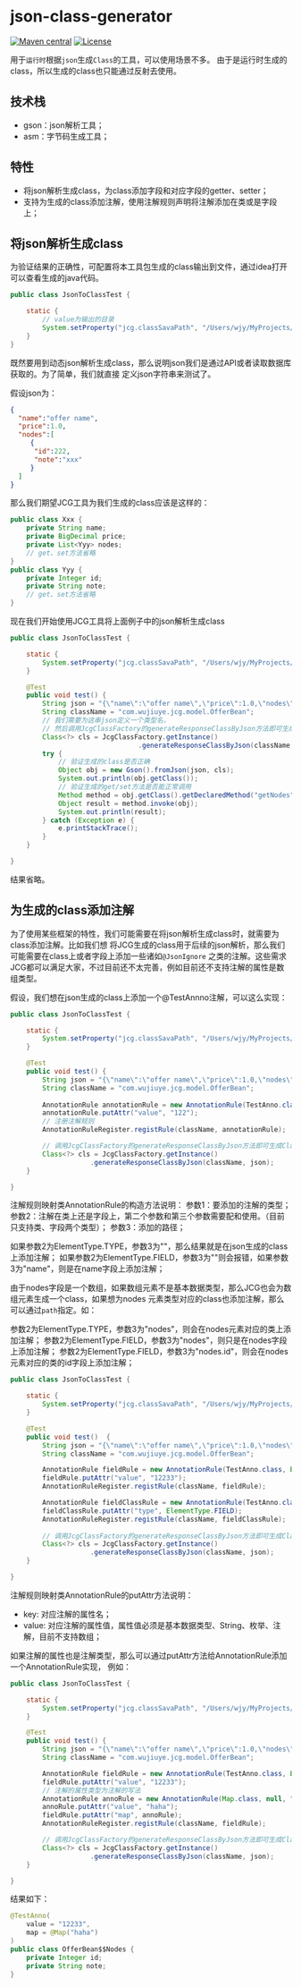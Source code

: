 # json-class-generator
[![Maven central](https://maven-badges.herokuapp.com/maven-central/com.github.wujiuye/json-class-generator/badge.svg)](https://maven-badges.herokuapp.com/maven-central/com.github.wujiuye/json-class-generator)
[![License](http://img.shields.io/:license-apache-brightgreen.svg)](http://www.apache.org/licenses/LICENSE-2.0.html)

用于`运行时`根据`json`生成`Class`的工具，可以使用场景不多。
由于是运行时生成的class，所以生成的class也只能通过反射去使用。

## 技术栈
* gson：json解析工具；
* asm：字节码生成工具；

## 特性
* 将json解析生成class，为class添加字段和对应字段的getter、setter；
* 支持为生成的class添加注解，使用注解规则声明将注解添加在类或是字段上；

## 将json解析生成class

为验证结果的正确性，可配置将本工具包生成的class输出到文件，通过idea打开可以查看生成的java代码。
```java
public class JsonToClassTest {

    static {
        // value为输出的目录
        System.setProperty("jcg.classSavaPath", "/Users/wjy/MyProjects/JsonClassGenerator");
    }
}
```

既然要用到动态json解析生成class，那么说明json我们是通过API或者读取数据库获取的。为了简单，我们就直接
定义json字符串来测试了。

假设json为：
```json
{
  "name":"offer name",
  "price":1.0,
  "nodes":[
     {
      "id":222,
      "note":"xxx"
     }
  ]
}
```

那么我们期望JCG工具为我们生成的class应该是这样的：
```java
public class Xxx {
    private String name;
    private BigDecimal price;
    private List<Yyy> nodes;
    // get、set方法省略
}
public class Yyy {
    private Integer id;
    private String note;
    // get、set方法省略
}
```

现在我们开始使用JCG工具将上面例子中的json解析生成class
```java
public class JsonToClassTest {

    static {
        System.setProperty("jcg.classSavaPath", "/Users/wjy/MyProjects/JsonClassGenerator");
    }

    @Test
    public void test() {
        String json = "{\"name\":\"offer name\",\"price\":1.0,\"nodes\":[{\"id\":222,\"note\":\"xxx\"}]}";
        String className = "com.wujiuye.jcg.model.OfferBean";
        // 我们需要为这串json定义一个类型名，
        // 然后调用JcgClassFactory的generateResponseClassByJson方法即可生成Class
        Class<?> cls = JcgClassFactory.getInstance()
                                .generateResponseClassByJson(className, json);
        try {
            // 验证生成的class是否正确
            Object obj = new Gson().fromJson(json, cls);
            System.out.println(obj.getClass());
            // 验证生成的get/set方法是否能正常调用
            Method method = obj.getClass().getDeclaredMethod("getNodes");
            Object result = method.invoke(obj);
            System.out.println(result);
        } catch (Exception e) {
            e.printStackTrace();
        }
    }

}
```

结果省略。

## 为生成的class添加注解

为了使用某些框架的特性，我们可能需要在将json解析生成class时，就需要为class添加注解。比如我们想
将JCG生成的class用于后续的json解析，那么我们可能需要在class上或者字段上添加一些诸如`@JsonIgnore`
之类的注解。这些需求JCG都可以满足大家，不过目前还不太完善，例如目前还不支持注解的属性是数组类型。

假设，我们想在json生成的class上添加一个@TestAnnno注解，可以这么实现：
```java
public class JsonToClassTest {

    static {
        System.setProperty("jcg.classSavaPath", "/Users/wjy/MyProjects/JsonClassGenerator");
    }

    @Test
    public void test() {
        String json = "{\"name\":\"offer name\",\"price\":1.0,\"nodes\":[{\"id\":222,\"note\":\"xxx\"}]}";
        String className = "com.wujiuye.jcg.model.OfferBean";
        
        AnnotationRule annotationRule = new AnnotationRule(TestAnno.class, ElementType.TYPE, "");
        annotationRule.putAttr("value", "122");
        // 注册注解规则
        AnnotationRuleRegister.registRule(className, annotationRule);

        // 调用JcgClassFactory的generateResponseClassByJson方法即可生成Class
        Class<?> cls = JcgClassFactory.getInstance()
                    .generateResponseClassByJson(className, json);
    }

}
```

注解规则映射类AnnotationRule的构造方法说明：
参数1：要添加的注解的类型；
参数2：注解在类上还是字段上，第二个参数和第三个参数需要配和使用。（目前只支持类、字段两个类型）；
参数3：添加的路径；

如果参数2为ElementType.TYPE，参数3为""，那么结果就是在json生成的class上添加注解；
如果参数2为ElementType.FIELD，参数3为""则会报错，如果参数3为"name"，则是在name字段上添加注解；

由于nodes字段是一个数组，如果数组元素不是基本数据类型，那么JCG也会为数组元素生成一个class，如果想为nodes
元素类型对应的class也添加注解，那么可以通过`path`指定。如：

参数2为ElementType.TYPE，参数3为"nodes"，则会在nodes元素对应的类上添加注解；
参数2为ElementType.FIELD，参数3为"nodes"，则只是在nodes字段上添加注解；
参数2为ElementType.FIELD，参数3为"nodes.id"，则会在nodes元素对应的类的id字段上添加注解；

```java
public class JsonToClassTest {

    static {
        System.setProperty("jcg.classSavaPath", "/Users/wjy/MyProjects/JsonClassGenerator");
    }

    @Test
    public void test()  {
        String json = "{\"name\":\"offer name\",\"price\":1.0,\"nodes\":[{\"id\":222,\"note\":\"xxx\"}]}";
        String className = "com.wujiuye.jcg.model.OfferBean";

        AnnotationRule fieldRule = new AnnotationRule(TestAnno.class, ElementType.TYPE, "nodes");
        fieldRule.putAttr("value", "12233");
        AnnotationRuleRegister.registRule(className, fieldRule);

        AnnotationRule fieldClassRule = new AnnotationRule(TestAnno.class, ElementType.FIELD, "nodes.id");
        fieldClassRule.putAttr("type", ElementType.FIELD);
        AnnotationRuleRegister.registRule(className, fieldClassRule);
        
        // 调用JcgClassFactory的generateResponseClassByJson方法即可生成Class
        Class<?> cls = JcgClassFactory.getInstance()
                    .generateResponseClassByJson(className, json);
    }

}
```

注解规则映射类AnnotationRule的putAttr方法说明：
* key: 对应注解的属性名；
* value: 对应注解的属性值，属性值必须是基本数据类型、String、枚举、注解，目前不支持数组；


如果注解的属性也是注解类型，那么可以通过putAttr方法给AnnotationRule添加一个AnnotationRule实现，
例如：
```java
public class JsonToClassTest {

    static {
        System.setProperty("jcg.classSavaPath", "/Users/wjy/MyProjects/JsonClassGenerator");
    }

    @Test
    public void test() {
        String json = "{\"name\":\"offer name\",\"price\":1.0,\"nodes\":[{\"id\":222,\"note\":\"xxx\"}]}";
        String className = "com.wujiuye.jcg.model.OfferBean";

        AnnotationRule fieldRule = new AnnotationRule(TestAnno.class, ElementType.TYPE, "nodes");
        fieldRule.putAttr("value", "12233");
        // 注解的属性类型为注解的写法
        AnnotationRule annoRule = new AnnotationRule(Map.class, null, "");
        annoRule.putAttr("value", "haha");
        fieldRule.putAttr("map", annoRule);
        AnnotationRuleRegister.registRule(className, fieldRule);

        // 调用JcgClassFactory的generateResponseClassByJson方法即可生成Class
        Class<?> cls = JcgClassFactory.getInstance()
                    .generateResponseClassByJson(className, json);
    }

}
```

结果如下：
```java
@TestAnno(
    value = "12233",
    map = @Map("haha")
)
public class OfferBean$$Nodes {
    private Integer id;
    private String note;
}
```




